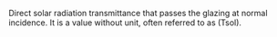 ﻿Direct solar radiation transmittance that passes the glazing at normal incidence. It is a value without unit, often referred to as (Tsol).
